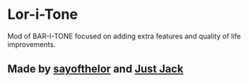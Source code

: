 # Lor-i-Tone
Mod of BAR-I-TONE focused on adding extra features and quality of life improvements.

## Made by [sayofthelor](http://github.com/sayofthelor) and [Just Jack](http://github.com/JustJack8)